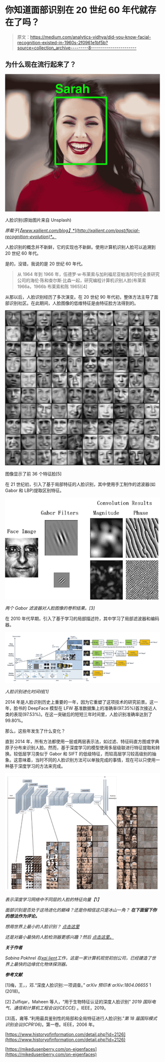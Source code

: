# 你知道面部识别在 20 世纪 60 年代就存在了吗？

> 原文：<https://medium.com/analytics-vidhya/did-you-know-facial-recognition-existed-in-1960s-2f0961e1bf5b?source=collection_archive---------8----------------------->

## 为什么现在流行起来了？

![](img/c579d3add12df1573d75bd749fa5db9e.png)

人脸识别(原始图片来自 Unsplash)

*原载于*[*【www.xailient.com/blog】*](http://xailient.com/post/facial-recognition-evolution)*。*

人脸识别的概念并不新鲜，它的实现也不新鲜。使用计算机识别人脸可以追溯到 20 世纪 60 年代。

是的，没错，我说的是 20 世纪 60 年代。

> 从 1964 年到 1966 年，伍德罗·w·布莱索与加利福尼亚帕洛阿尔托全景研究公司的海伦·陈和查尔斯·比森一起，研究编程计算机识别人脸(布莱索 1966a，1966b 布莱索和陈 1965)[4]

从那以后，人脸识别经历了多次演变。在 20 世纪 90 年代初，整体方法主导了面部识别社区。在此期间，人脸图像的低维特征是由特征脸方法得到的。

![](img/5af043676a77399e25065168d6828b67.png)

图像显示了前 36 个特征脸[5]

在 21 世纪初，引入了基于局部特征的人脸识别，其中使用手工制作的滤波器(如 Gabor 和 LBP)提取区别特征。

![](img/8f467318db6e5accbff96c9c4f726e7a.png)

*两个 Gabor 滤波器对人脸图像的卷积结果。[3]*

在 2010 年代早期，引入了基于学习的局部描述符，其中学习了局部滤波器和编码器。

![](img/54bbe935eee42628d0f62c172738c967.png)

*人脸识别进化时间线[1]*

2014 年是人脸识别历史上重要的一年，因为它重塑了这项技术的研究前景。这一年，脸书的 DeepFace 模型在 LFW 基准数据集上的准确率(97.35%)首次接近人类的表现(97.53%)。在这一突破后的短短三年时间里，人脸识别准确率达到了 99.80%。

那么，这些年发生了什么变化？

直到 2014 年，所有方法都使用一层或两层表示法，如过滤、特征码直方图或字典原子分布来识别人脸。然而，基于深度学习的模型使用多层级联进行特征提取和转换。较低层学习类似于 Gabor 和 SIFT 的低级特征，而较高层学习较高级别的抽象。这意味着，当时不同的人脸识别方法可以单独完成的事情，现在可以只使用一种基于深度学习的方法来完成。

![](img/926305beb2b550125e040c90e0860007.png)

*表示深度学习网络中不同层的人脸的特征向量【1】*

*面部识别是否处于这场进化的巅峰？还是你相信这只是冰山一角？* ***在下面留下你的想法作为评论。***

*想用世界上最小的人脸识别？* [*点击这里*](https://share.hsforms.com/1UivIQ9DATe23nMVVa_8q5w3l9un)

*还是对最小最快的人脸检测器更感兴趣？然后* [*点击这里。*](http://console.xailient.com)

***关于作者***

*Sabina Pokhrel 在*[*xai lient*](http://www.xailient.com/)*工作，这是一家计算机视觉初创公司，已经建造了世界上最快的边缘优化物体探测器。*

***参考文献***

[1]梅，王，，邓.“深度人脸识别:一项调查。” *arXiv 预印本 arXiv:1804.06655* 1 (2018)。

[2] Zulfiqar，Maheen 等人，“用于生物特征认证的深度人脸识别” *2019 国际电气、通信和计算机工程会议(ICECCE)* 。IEEE，2019。

[3]高，雍等.“利用最具鉴别性的局部和全局特征进行人脸识别.”*第 18 届国际模式识别会议(ICPR’06)*。第一卷。IEEE，2006 年。

[https://www.historyofinformation.com/detail.php?id=2126](https://www.historyofinformation.com/detail.php?id=2126)

[https://mikedusenberry.com/on-eigenfaces](https://mikedusenberry.com/on-eigenfaces)